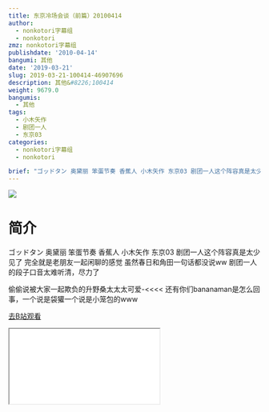 ```yaml
---
title: 东京冷场会谈（前篇）20100414
author:
  - nonkotori字幕组
  - nonkotori
zmz: nonkotori字幕组
publishdate: '2010-04-14'
bangumi: 其他
date: '2019-03-21'
slug: 2019-03-21-100414-46907696
description: 其他&#8226;100414
weight: 9679.0
bangumis:
  - 其他
tags:
  - 小木矢作
  - 剧团一人
  - 东京03
categories:
  - nonkotori字幕组
  - nonkotori

brief: "ゴッドタン 奥黛丽 笨蛋节奏 香蕉人 小木矢作 东京03 剧团一人这个阵容真是太少见了 完全就是老朋友一起闲聊的感觉 虽然春日和角田一句话都没说ww 剧团一人的段子口音太难听清，尽力了 偷偷说被大家一起欺负的升野桑太太太可爱-<<<< 还有你们bananaman是怎么回事，一个说是袋獾一个说是小笼包的www"
---
```

![](https://i.imgur.com/TTaPeZo.jpg)
# 简介  
ゴッドタン
奥黛丽 笨蛋节奏 香蕉人 小木矢作 东京03 剧团一人这个阵容真是太少见了
完全就是老朋友一起闲聊的感觉
虽然春日和角田一句话都没说ww
剧团一人的段子口音太难听清，尽力了

偷偷说被大家一起欺负的升野桑太太太可爱-<<<<
还有你们bananaman是怎么回事，一个说是袋獾一个说是小笼包的www  

[去B站观看](https://www.bilibili.com/video/av46907696/)
<div class ="resp-container"><iframe class="testiframe" src="//player.bilibili.com/player.html?aid=46907696"", scrolling="no", allowfullscreen="true" > </iframe></div> 

